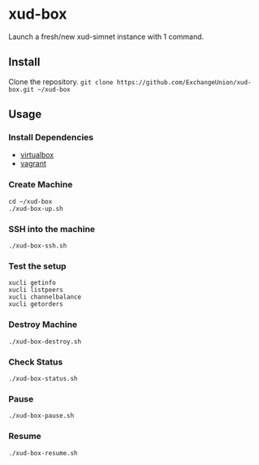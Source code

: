 # xud-box
Launch a fresh/new xud-simnet instance with 1 command.

## Install
Clone the repository.
`git clone https://github.com/ExchangeUnion/xud-box.git ~/xud-box`

## Usage

### Install Dependencies
* [virtualbox](https://www.virtualbox.org)
* [vagrant](https://www.vagrantup.com)

### Create Machine
```
cd ~/xud-box
./xud-box-up.sh
```

### SSH into the machine
`./xud-box-ssh.sh`

### Test the setup
```
xucli getinfo
xucli listpeers
xucli channelbalance
xucli getorders
```

### Destroy Machine
```
./xud-box-destroy.sh
```

### Check Status
```
./xud-box-status.sh
```

### Pause
```
./xud-box-pause.sh
```

### Resume
```
./xud-box-resume.sh
```
